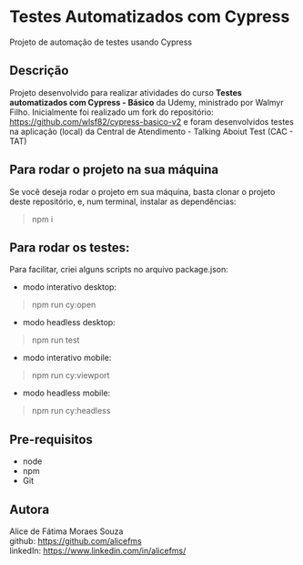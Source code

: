 # Testes Automatizados com Cypress
Projeto de automação de testes usando Cypress
## Descrição
Projeto desenvolvido para realizar atividades do curso <b>Testes automatizados com Cypress - Básico</b> da Udemy, ministrado por Walmyr Filho. Inicialmente foi realizado um fork do repositório: https://github.com/wlsf82/cypress-basico-v2 e foram desenvolvidos testes na aplicação (local) da Central de Atendimento - Talking Aboiut Test (CAC - TAT)

## Para rodar o projeto na sua máquina

Se você deseja rodar o projeto em sua máquina, basta clonar o projeto deste repositório, e, num terminal, instalar as dependências:
>npm i

## Para rodar os testes:
Para facilitar, criei alguns scripts no arquivo package.json: 

- modo interativo desktop:
> npm run cy:open
- modo headless desktop:
>npm run test
- modo interativo mobile:
>npm run cy:viewport
- modo headless mobile:
>npm run cy:headless

## Pre-requisitos
- node
- npm
- Git

## Autora

Alice de Fátima Moraes Souza<br>
github: https://github.com/alicefms<br>
linkedIn: https://www.linkedin.com/in/alicefms/